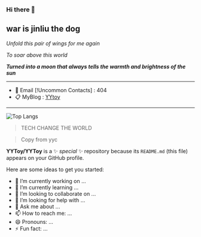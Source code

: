 ### Hi there 👋

<h2> war is jinliu the dog </h2>

*Unfold this pair of wings for me again*

*To soar above this world*

**_Turned into a moon that always tells the warmth and brightness of the sun_**

---

- 📨 Email [!Uncommon Contacts] : 404 <br>
- 📋 MyBlog : <a href="https://404" target="_blank">YYtoy</a>


---

![Top Langs](https://github-readme-stats.vercel.app/api/top-langs/?username=YYtoy&layout=compact&theme=material-palenight)


> TECH CHANGE THE WORLD

> Copy from yyc

**YYToy/YYToy** is a ✨ _special_ ✨ repository because its `README.md` (this file) appears on your GitHub profile.

Here are some ideas to get you started:

- 🔭 I’m currently working on ...
- 🌱 I’m currently learning ...
- 👯 I’m looking to collaborate on ...
- 🤔 I’m looking for help with ...
- 💬 Ask me about ...
- 📫 How to reach me: ...
- 😄 Pronouns: ...
- ⚡ Fun fact: ...

